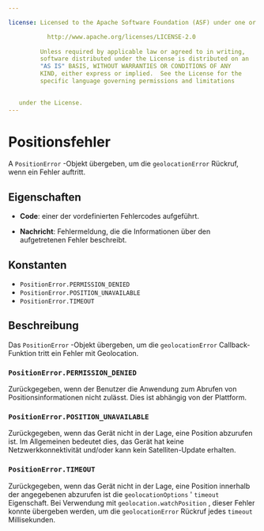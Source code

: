 ```yaml
---

license: Licensed to the Apache Software Foundation (ASF) under one or more contributor license agreements. See the NOTICE file distributed with this work for additional information regarding copyright ownership. The ASF licenses this file to you under the Apache License, Version 2.0 (the "License"); you may not use this file except in compliance with the License. You may obtain a copy of the License at

           http://www.apache.org/licenses/LICENSE-2.0
    
         Unless required by applicable law or agreed to in writing,
         software distributed under the License is distributed on an
         "AS IS" BASIS, WITHOUT WARRANTIES OR CONDITIONS OF ANY
         KIND, either express or implied.  See the License for the
         specific language governing permissions and limitations
    

   under the License.
---
```


# Positionsfehler

A `PositionError` -Objekt übergeben, um die `geolocationError` Rückruf, wenn ein Fehler auftritt.

## Eigenschaften

*   **Code**: einer der vordefinierten Fehlercodes aufgeführt.

*   **Nachricht**: Fehlermeldung, die die Informationen über den aufgetretenen Fehler beschreibt.

## Konstanten

*   `PositionError.PERMISSION_DENIED`
*   `PositionError.POSITION_UNAVAILABLE`
*   `PositionError.TIMEOUT`

## Beschreibung

Das `PositionError` -Objekt übergeben, um die `geolocationError` Callback-Funktion tritt ein Fehler mit Geolocation.

### `PositionError.PERMISSION_DENIED`

Zurückgegeben, wenn der Benutzer die Anwendung zum Abrufen von Positionsinformationen nicht zulässt. Dies ist abhängig von der Plattform.

### `PositionError.POSITION_UNAVAILABLE`

Zurückgegeben, wenn das Gerät nicht in der Lage, eine Position abzurufen ist. Im Allgemeinen bedeutet dies, das Gerät hat keine Netzwerkkonnektivität und/oder kann kein Satelliten-Update erhalten.

### `PositionError.TIMEOUT`

Zurückgegeben, wenn das Gerät nicht in der Lage, eine Position innerhalb der angegebenen abzurufen ist die `geolocationOptions` ' `timeout` Eigenschaft. Bei Verwendung mit `geolocation.watchPosition` , dieser Fehler konnte übergeben werden, um die `geolocationError` Rückruf jedes `timeout` Millisekunden.